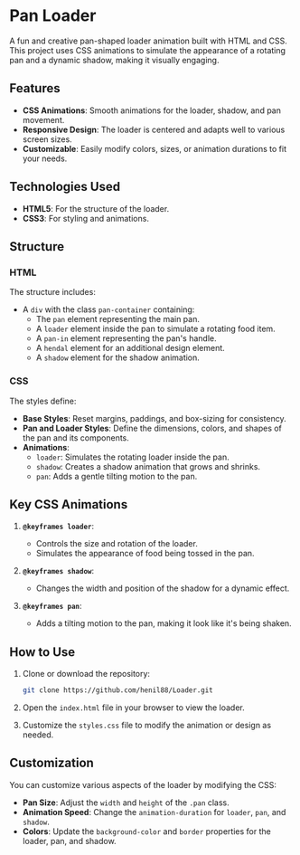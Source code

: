 # Pan Loader

A fun and creative pan-shaped loader animation built with HTML and CSS. This project uses CSS animations to simulate the appearance of a rotating pan and a dynamic shadow, making it visually engaging.

## Features

- **CSS Animations**: Smooth animations for the loader, shadow, and pan movement.
- **Responsive Design**: The loader is centered and adapts well to various screen sizes.
- **Customizable**: Easily modify colors, sizes, or animation durations to fit your needs.

## Technologies Used

- **HTML5**: For the structure of the loader.
- **CSS3**: For styling and animations.

## Structure

### HTML
The structure includes:
- A `div` with the class `pan-container` containing:
  - The `pan` element representing the main pan.
  - A `loader` element inside the pan to simulate a rotating food item.
  - A `pan-in` element representing the pan's handle.
  - A `hendal` element for an additional design element.
  - A `shadow` element for the shadow animation.

### CSS
The styles define:
- **Base Styles**: Reset margins, paddings, and box-sizing for consistency.
- **Pan and Loader Styles**: Define the dimensions, colors, and shapes of the pan and its components.
- **Animations**:
  - `loader`: Simulates the rotating loader inside the pan.
  - `shadow`: Creates a shadow animation that grows and shrinks.
  - `pan`: Adds a gentle tilting motion to the pan.

## Key CSS Animations

1. **`@keyframes loader`**:
   - Controls the size and rotation of the loader.
   - Simulates the appearance of food being tossed in the pan.

2. **`@keyframes shadow`**:
   - Changes the width and position of the shadow for a dynamic effect.

3. **`@keyframes pan`**:
   - Adds a tilting motion to the pan, making it look like it's being shaken.

## How to Use

1. Clone or download the repository:
   ```bash
   git clone https://github.com/henil88/Loader.git
2. Open the `index.html` file in your browser to view the loader.

3. Customize the `styles.css` file to modify the animation or design as needed.

## Customization

You can customize various aspects of the loader by modifying the CSS:
- **Pan Size**: Adjust the `width` and `height` of the `.pan` class.
- **Animation Speed**: Change the `animation-duration` for `loader`, `pan`, and `shadow`.
- **Colors**: Update the `background-color` and `border` properties for the loader, pan, and shadow.
